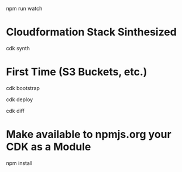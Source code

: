 npm run watch

# Cloudformation Stack Sinthesized
cdk synth

# First Time (S3 Buckets, etc.)
cdk bootstrap

cdk deploy

cdk diff

# Make available to npmjs.org your CDK as a Module
npm install 